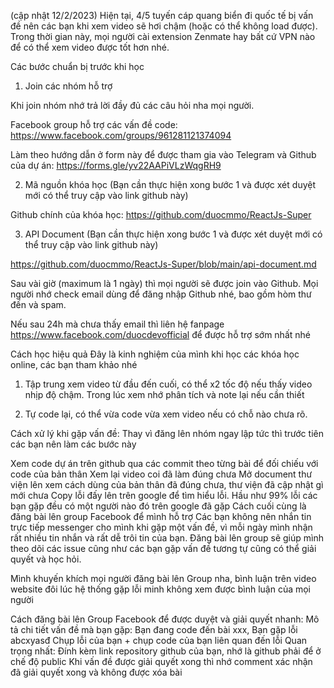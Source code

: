 (cập nhật 12/2/2023) Hiện tại, 4/5 tuyến cáp quang biển đi quốc tế bị vấn đề nên các bạn khi xem video sẽ hơi chậm (hoặc có thể không load được).
Trong thời gian này, mọi người cài extension Zenmate hay bất cứ VPN nào để có thể xem video được tốt hơn nhé.



Các bước chuẩn bị trước khi học
1. Join các nhóm hỗ trợ

Khi join nhóm nhớ trả lời đầy đủ các câu hỏi nha mọi người.

Facebook group hỗ trợ các vấn đề code: https://www.facebook.com/groups/961281121374094

Làm theo hướng dẫn ở form này để được tham gia vào Telegram và Github của dự án: https://forms.gle/yv22AAPiVLzWqgRH9



2. Mã nguồn khóa học (Bạn cần thực hiện xong bước 1 và được xét duyệt mới có thể truy cập vào link github này)

Github chính của khóa học: https://github.com/duocmmo/ReactJs-Super



3. API Document (Bạn cần thực hiện xong bước 1 và được xét duyệt mới có thể truy cập vào link github này)

https://github.com/duocmmo/ReactJs-Super/blob/main/api-document.md



Sau vài giờ (maximum là 1 ngày) thì mọi người sẽ được join vào Github. Mọi người nhớ check email dùng để đăng nhập Github nhé, bao gồm hòm thư đến và spam.

Nếu sau 24h mà chưa thấy email thì liên hệ fanpage https://www.facebook.com/duocdevofficial để được hỗ trợ sớm nhất nhé



Cách học hiệu quả
Đây là kinh nghiệm của mình khi học các khóa học online, các bạn tham khảo nhé

1. Tập trung xem video từ đầu đến cuối, có thể x2 tốc độ nếu thấy video nhịp độ chậm. Trong lúc xem nhớ phân tích và note lại nếu cần thiết

2. Tự code lại, có thể vừa code vừa xem video nếu có chỗ nào chưa rõ.



Cách xử lý khi gặp vấn đề:
Thay vì đăng lên nhóm ngay lập tức thì trước tiên các bạn nên làm các bước này

Xem code dự án trên github qua các commit theo từng bài để đối chiếu với code của bản thân
Xem lại video coi đã làm đúng chưa
Mở document thư viện lên xem cách dùng của bản thân đã đúng chưa, thư viện đã cập nhật gì mới chưa
Copy lỗi đấy lên trên google để tìm hiểu lỗi. Hầu như 99% lỗi các bạn gặp đều có một người nào đó trên google đã gặp
Cách cuối cùng là đăng bài lên group Facebook để mình hỗ trợ
Các bạn không nên nhắn tin trực tiếp messenger cho mình khi gặp một vấn đề, vì mỗi ngày mình nhận rất nhiều tin nhắn và rất dễ trôi tin của bạn. Đăng bài lên group sẽ giúp mình theo dõi các issue cũng như các bạn gặp vấn đề tương tự cũng có thể giải quyết và học hỏi.



Mình khuyến khích mọi người đăng bài lên Group nha, bình luận trên video website đôi lúc hệ thống gặp lỗi minh không xem được bình luận của mọi người 


Cách đăng bài lên Group Facebook để được duyệt và giải quyết nhanh:
Mô tả chi tiết vấn đề mà bạn gặp: Bạn đang code đến bài xxx, Bạn gặp lỗi abcxyasđ
Chụp lỗi của bạn + chụp code của bạn liên quan đến lỗi
Quan trọng nhất: Đính kèm link repository github của bạn, nhớ là github phải để ở chế độ public
Khi vấn đề được giải quyết xong thì nhớ comment xác nhận đã giải quyết xong và không được xóa bài 